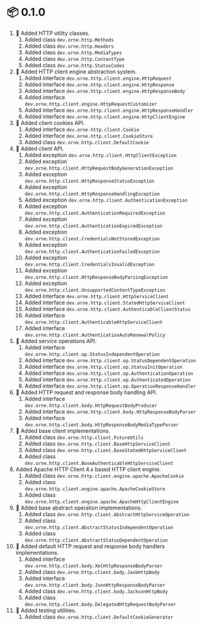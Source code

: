 # :package: 0.1.0

01. :gift: Added HTTP utility classes.
    01. Added class `dev.orne.http.Methods`
    01. Added class `dev.orne.http.Headers`
    01. Added class `dev.orne.http.MediaTypes`
    01. Added class `dev.orne.http.ContentType`
    01. Added class `dev.orne.http.StatusCodes`
01. :gift: Added HTTP client engine abstraction system.
    01. Added interface `dev.orne.http.client.engine.HttpRequest`
    01. Added interface `dev.orne.http.client.engine.HttpResponse`
    01. Added interface `dev.orne.http.client.engine.HttpResponseBody`
    01. Added interface `dev.orne.http.client.engine.HttpRequestCustomizer`
    01. Added interface `dev.orne.http.client.engine.HttpResponseHandler`
    01. Added interface `dev.orne.http.client.engine.HttpClientEngine`
01. :gift: Added client cookies API.
    01. Added interface `dev.orne.http.client.Cookie`
    01. Added interface `dev.orne.http.client.CookieStore`
    01. Added class `dev.orne.http.client.DefaultCookie`
01. :gift: Added client API.
    01. Added exception `dev.orne.http.client.HttpClientException`
    01. Added exception `dev.orne.http.client.HttpRequestBodyGenerationException`
    01. Added exception `dev.orne.http.client.HttpResponseStatusException`
    01. Added exception `dev.orne.http.client.HttpResponseHandlingException`
    01. Added exception `dev.orne.http.client.AuthenticationException`
    01. Added exception `dev.orne.http.client.AuthenticationRequiredException`
    01. Added exception `dev.orne.http.client.AuthenticationExpiredException`
    01. Added exception `dev.orne.http.client.CredentialsNotStoredException`
    01. Added exception `dev.orne.http.client.AuthenticationFailedException`
    01. Added exception `dev.orne.http.client.CredentialsInvalidException`
    01. Added exception `dev.orne.http.client.HttpResponseBodyParsingException`
    01. Added exception `dev.orne.http.client.UnsupportedContentTypeException`
    01. Added interface `dev.orne.http.client.HttpServiceClient`
    01. Added interface `dev.orne.http.client.StatedHttpServiceClient`
    01. Added interface `dev.orne.http.client.AuthenticableClientStatus`
    01. Added interface `dev.orne.http.client.AuthenticableHttpServiceClient`
    01. Added interface `dev.orne.http.client.AuthenticationAutoRenewalPolicy`
01. :gift: Added service operations API.
    01. Added interface `dev.orne.http.client.op.StatusIndependentOperation`
    01. Added interface `dev.orne.http.client.op.StatusDependentOperation`
    01. Added interface `dev.orne.http.client.op.StatusInitOperation`
    01. Added interface `dev.orne.http.client.op.AuthenticationOperation`
    01. Added interface `dev.orne.http.client.op.AuthenticatedOperation`
    01. Added interface `dev.orne.http.client.op.OperationResponseHandler`
01. :gift: Added HTTP request and response body handling API.
    01. Added interface `dev.orne.http.client.body.HttpRequestBodyProducer`
    01. Added interface `dev.orne.http.client.body.HttpResponseBodyParser`
    01. Added interface `dev.orne.http.client.body.HttpResponseBodyMediaTypeParser`
01. :gift: Added base client implementations.
    01. Added class `dev.orne.http.client.FutureUtils`
    01. Added class `dev.orne.http.client.BaseHttpServiceClient`
    01. Added class `dev.orne.http.client.BaseStatedHttpServiceClient`
    01. Added class `dev.orne.http.client.BaseAuthenticableHttpServiceClient`
01. Added Apache HTTP Client 4.x based HTTP client engine.
    01. Added class `dev.orne.http.client.engine.apache.ApacheCookie`
    01. Added class `dev.orne.http.client.engine.apache.ApacheCookieStore`
    01. Added class `dev.orne.http.client.engine.apache.ApacheHttpClientEngine`
01. :gift: Added base abstract operation implementations.
    01. Added class `dev.orne.http.client.AbstractHttpServiceOperation`
    01. Added class `dev.orne.http.client.AbstractStatusIndependentOperation`
    01. Added class `dev.orne.http.client.AbstractStatusDependentOperation`
01. :gift: Added default HTTP request and response body handlers implementations.
    01. Added interface `dev.orne.http.client.body.XmlHttpResponseBodyParser`
    01. Added class `dev.orne.http.client.body.JaxbHttpBody`
    01. Added interface `dev.orne.http.client.body.JsonHttpResponseBodyParser`
    01. Added class `dev.orne.http.client.body.JacksonHttpBody`
    01. Added class `dev.orne.http.client.body.DelegatedHttpRequestBodyParser`
01. :gift: Added testing utilities.
    01. Added class `dev.orne.http.client.DefaultCookieGenerator`
